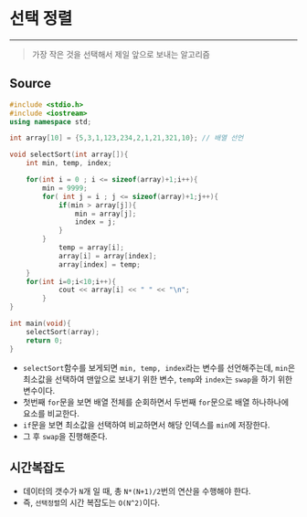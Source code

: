 # 선택 정렬

---

> 가장 작은 것을 선택해서 제일 앞으로 보내는 알고리즘

## Source

```c++
#include <stdio.h>
#include <iostream>
using namespace std;

int array[10] = {5,3,1,123,234,2,1,21,321,10}; // 배열 선언

void selectSort(int array[]){
	int min, temp, index;

	for(int i = 0 ; i <= sizeof(array)+1;i++){
		min = 9999;
		for( int j = i ; j <= sizeof(array)+1;j++){
			if(min > array[j]){
				min = array[j];
				index = j;
			}
		}
			temp = array[i];
			array[i] = array[index];
			array[index] = temp;
	}
	for(int i=0;i<10;i++){
			cout << array[i] << " " << "\n";
		}
}

int main(void){
	selectSort(array);
	return 0;
}
```

- `selectSort`함수를 보게되면 `min, temp, index`라는 변수를 선언해주는데, `min`은 최소값을 선택하여 맨앞으로 보내기 위한 변수, `temp`와 `index`는 `swap`을 하기 위한 변수이다.
- 첫번째 `for`문을 보면 배열 전체를 순회하면서 두번째 `for`문으로 배열 하나하나에 요소를 비교한다.
- `if`문을 보면 최소값을 선택하여 비교하면서 해당 인덱스를 `min`에 저장한다.
- 그 후 `swap`을 진행해준다.

## 시간복잡도

- 데이터의 갯수가 `N`개 일 때, 총 `N*(N+1)/2`번의 연산을 수행해야 한다.
- 즉, `선택정렬`의 시간 복잡도는 `O(N^2)`이다.
